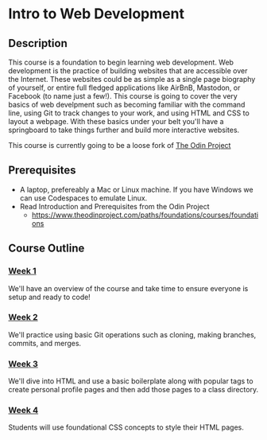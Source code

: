 # Intro to Web Development

## Description

This course is a foundation to begin learning web development. Web development is the practice of building websites that are accessible over the Internet. These websites could be as simple as a single page biography of yourself, or entire full fledged applications like AirBnB, Mastodon, or Facebook (to name just a few!). This course is going to cover the very basics of web develpment such as becoming familiar with the command line, using Git to track changes to your work, and using HTML and CSS to layout a webpage. With these basics under your belt you'll have a springboard to take things further and build more interactive websites.

This course is currently going to be a loose fork of [The Odin Project](https://www.theodinproject.com)

## Prerequisites
* A laptop, prefereably a Mac or Linux machine. If you have Windows we can use Codespaces to emulate Linux.
* Read Introduction and Prerequisites from the Odin Project
	* https://www.theodinproject.com/paths/foundations/courses/foundations

## Course Outline

### [Week 1](https://github.com/sunbury-web-dev/intro-to-web-development-syllabus/blob/main/syllabus/week1.md)

We'll have an overview of the course and take time to ensure everyone is setup and ready to code!

### [Week 2](https://github.com/sunbury-web-dev/intro-to-web-development-syllabus/blob/main/syllabus/week2.md)

We'll practice using basic Git operations such as cloning, making branches, commits, and merges.

### [Week 3](https://github.com/sunbury-web-dev/intro-to-web-development-syllabus/blob/main/syllabus/week3.md)

We'll dive into HTML and use a basic boilerplate along with popular tags to create personal profile pages and then add those pages to a class directory. 

### [Week 4](https://github.com/sunbury-web-dev/intro-to-web-development-syllabus/blob/main/syllabus/week4.md)

Students will use foundational CSS concepts to style their HTML pages.

